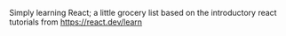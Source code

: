 Simply learning React; a little grocery list based on the introductory react tutorials from https://react.dev/learn
